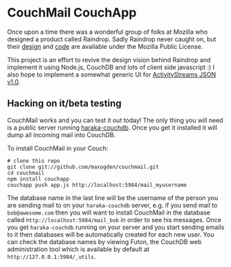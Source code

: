 # CouchMail CouchApp

Once upon a time there was a wonderful group of folks at Mozilla who designed a product called Raindrop. Sadly Raindrop never caught on, but their [design](http://www.flickr.com/photos/43332657@N06/) and [code](https://wiki.mozilla.org/Raindrop/Hacking) are available under the Mozilla Public License. 

This project is an effort to revive the design vision behind Raindrop and implement it using Node.js, CouchDB and lots of client side javascript :) I also hope to implement a somewhat generic UI for [ActivityStreams JSON v1.0](http://activitystrea.ms/head/json-activity.html).

## Hacking on it/beta testing

CouchMail works and you can test it out today! The only thing you will need is a public server running [haraka-couchdb](https://github.com/maxogden/haraka-couchdb). Once you get it installed it will dump all incoming mail into CouchDB.

To install CouchMail in your Couch:

    # clone this repo
    git clone git://github.com/maxogden/couchmail.git
    cd couchmail
    npm install couchapp
    couchapp push app.js http://localhost:5984/mail_myusername
    
The database name in the last line will be the username of the person you are sending mail to on your `haraka-couchdb` server, e.g. if you send mail to `bob@awesome.com` then you will want to install CouchMail in the database called `http://localhost:5984/mail_bob` in order to see his messages. Once you get `haraka-couchdb` running on your server and you start sending emails to it then databases will be automatically created for each new user. You can check the database names by viewing Futon, the CouchDB web administration tool which is available by default at `http://127.0.0.1:5984/_utils`.